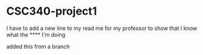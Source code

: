 # CSC340-project1
I have to add a new line to my read me for my professor to show that I know what the \**** I'm doing

added this from a branch